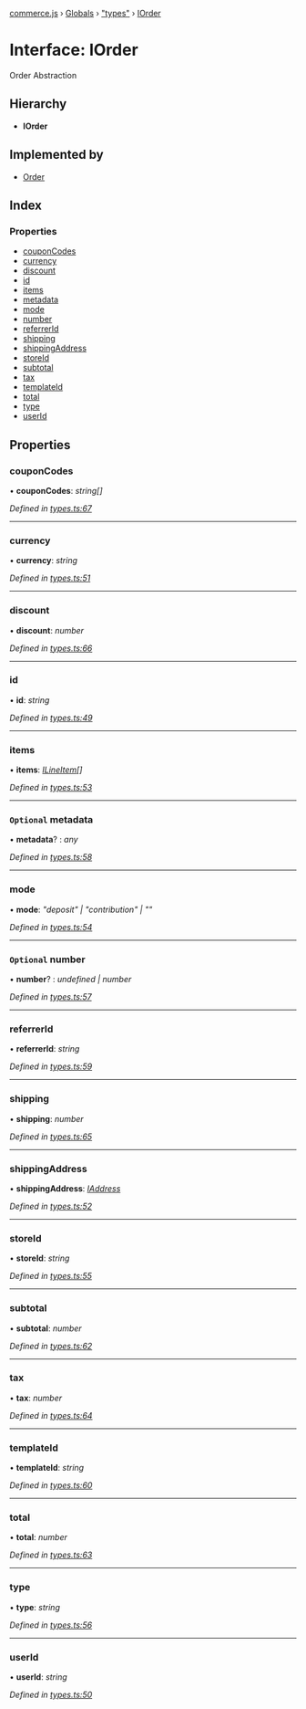 [commerce.js](../README.md) › [Globals](../globals.md) › ["types"](../modules/_types_.md) › [IOrder](_types_.iorder.md)

# Interface: IOrder

Order Abstraction

## Hierarchy

* **IOrder**

## Implemented by

* [Order](../classes/_order_.order.md)

## Index

### Properties

* [couponCodes](_types_.iorder.md#couponcodes)
* [currency](_types_.iorder.md#currency)
* [discount](_types_.iorder.md#discount)
* [id](_types_.iorder.md#id)
* [items](_types_.iorder.md#items)
* [metadata](_types_.iorder.md#optional-metadata)
* [mode](_types_.iorder.md#mode)
* [number](_types_.iorder.md#optional-number)
* [referrerId](_types_.iorder.md#referrerid)
* [shipping](_types_.iorder.md#shipping)
* [shippingAddress](_types_.iorder.md#shippingaddress)
* [storeId](_types_.iorder.md#storeid)
* [subtotal](_types_.iorder.md#subtotal)
* [tax](_types_.iorder.md#tax)
* [templateId](_types_.iorder.md#templateid)
* [total](_types_.iorder.md#total)
* [type](_types_.iorder.md#type)
* [userId](_types_.iorder.md#userid)

## Properties

###  couponCodes

• **couponCodes**: *string[]*

*Defined in [types.ts:67](https://github.com/shopjs/commerce.js/blob/63ccf4a/src/types.ts#L67)*

___

###  currency

• **currency**: *string*

*Defined in [types.ts:51](https://github.com/shopjs/commerce.js/blob/63ccf4a/src/types.ts#L51)*

___

###  discount

• **discount**: *number*

*Defined in [types.ts:66](https://github.com/shopjs/commerce.js/blob/63ccf4a/src/types.ts#L66)*

___

###  id

• **id**: *string*

*Defined in [types.ts:49](https://github.com/shopjs/commerce.js/blob/63ccf4a/src/types.ts#L49)*

___

###  items

• **items**: *[ILineItem](_types_.ilineitem.md)[]*

*Defined in [types.ts:53](https://github.com/shopjs/commerce.js/blob/63ccf4a/src/types.ts#L53)*

___

### `Optional` metadata

• **metadata**? : *any*

*Defined in [types.ts:58](https://github.com/shopjs/commerce.js/blob/63ccf4a/src/types.ts#L58)*

___

###  mode

• **mode**: *"deposit" | "contribution" | ""*

*Defined in [types.ts:54](https://github.com/shopjs/commerce.js/blob/63ccf4a/src/types.ts#L54)*

___

### `Optional` number

• **number**? : *undefined | number*

*Defined in [types.ts:57](https://github.com/shopjs/commerce.js/blob/63ccf4a/src/types.ts#L57)*

___

###  referrerId

• **referrerId**: *string*

*Defined in [types.ts:59](https://github.com/shopjs/commerce.js/blob/63ccf4a/src/types.ts#L59)*

___

###  shipping

• **shipping**: *number*

*Defined in [types.ts:65](https://github.com/shopjs/commerce.js/blob/63ccf4a/src/types.ts#L65)*

___

###  shippingAddress

• **shippingAddress**: *[IAddress](_types_.iaddress.md)*

*Defined in [types.ts:52](https://github.com/shopjs/commerce.js/blob/63ccf4a/src/types.ts#L52)*

___

###  storeId

• **storeId**: *string*

*Defined in [types.ts:55](https://github.com/shopjs/commerce.js/blob/63ccf4a/src/types.ts#L55)*

___

###  subtotal

• **subtotal**: *number*

*Defined in [types.ts:62](https://github.com/shopjs/commerce.js/blob/63ccf4a/src/types.ts#L62)*

___

###  tax

• **tax**: *number*

*Defined in [types.ts:64](https://github.com/shopjs/commerce.js/blob/63ccf4a/src/types.ts#L64)*

___

###  templateId

• **templateId**: *string*

*Defined in [types.ts:60](https://github.com/shopjs/commerce.js/blob/63ccf4a/src/types.ts#L60)*

___

###  total

• **total**: *number*

*Defined in [types.ts:63](https://github.com/shopjs/commerce.js/blob/63ccf4a/src/types.ts#L63)*

___

###  type

• **type**: *string*

*Defined in [types.ts:56](https://github.com/shopjs/commerce.js/blob/63ccf4a/src/types.ts#L56)*

___

###  userId

• **userId**: *string*

*Defined in [types.ts:50](https://github.com/shopjs/commerce.js/blob/63ccf4a/src/types.ts#L50)*
